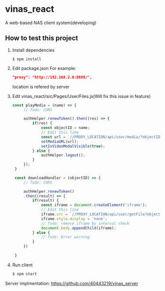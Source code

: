 # vinas_react
A web-based NAS client system(developing)

## How to test this project

1. Install dependencies

   ```shell
   $ npm install
   ```

2. Edit package.json
   For example:
   ```json
   "proxy": "http://192.168.2.6:8888/",
   ```
   location is refered by server

3. Edit vinas_react/src/Pages/User/Files.js(Will fix this issue in feature)
   ```javascript
   const playMedia = (name) => {
        // Todo: CORS

        authHelper.renewToken().then((res) => {
            if(res) {
                const objectID = name;
                // Edit this line
                const url = `//PROXY_LOCATION/api/user/media/?objectID=${ objectID }&accessToken=${ localStorage.getItem('accessToken') }&refreshToken=${ localStorage.getItem('refreshToken') }`;
                setMediaURL(url);
                setIsVideoModalVisible(true);
            } else {
                authHelper.logout();
            }
        });
    }

    const downloadHandler = (objectID) => {
        // Todo: CORS

        authHelper.renewToken()
        .then((result) => {
            if(result) {
                const iframe = document.createElement('iframe');
                // Edit this line
                iframe.src = `//PROXY_LOCATION/api/user/getFile?objectID=${ objectID }&accessToken=${ localStorage.getItem('accessToken') }&refreshToken=${ localStorage.getItem('refreshToken') }`;
                iframe.style.display = 'none';
                // Todo: remove iframe by interval check
                document.body.appendChild(iframe);
            } else {
                // Todo: Error warning
            }
        })
        
    }
   ```

4. Run client
   ```bash
   $ npm start
   ```

Server implmentation: https://github.com/40443219/vinas_server